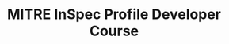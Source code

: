 ---
home: true
icon: home
title: MITRE InSpec Profile Developer Course
# heroImage: /logo.svg
heroText: MITRE SAF InSpec Profile Developer
tagline: From Guidance Document to Automated Tests in no time!
actions:
  - text: Start the Class!
    link: /course/
  - text: Go To the Development Lab
    link: https://github.com/mitre/inspec-profile-developer-course-lab-environment
  - text: Getting Started with Ruby (text)
    link: https://ruby-for-beginners.rubymonstas.org/
  - text: Ruby Walkthrough (video)
    link: https://www.youtube.com/watch?v=t_ispmWmdjY&vl=en

features:
  - title: Learn the architecture of an InSpec profile
    icon: markdown
    details: Understand InSpec's design and flexible deployment options
  - title: Dive into the InSpec framework and its capabilities
    icon: markdown
    details: Create connected components and modules - including unit tests - right from the CLI
  - title: Build an InSpec profile to transform security policy into automated security testing
    icon: markdown
    details: Understand InSpec profiles via hands-on development
  - title: Run an InSpec profile against a component of an application stack
    icon: markdown
    details: Learn how to utilize the profiles we build to run against an application stack
  - title: Report Results
    icon: markdown
    details: Use InSpec to generate normalized, portable security test result reports for your pipeline
  - title: View and analyze InSpec results
    icon: markdown
    details: Learn how to deliver InSpec results files to the Heimdall visualization app for easy analysis of your system's security posture

copyright: false
footer: Apache-2.0 | Copyright © 2022 - The MITRE Corporation
---